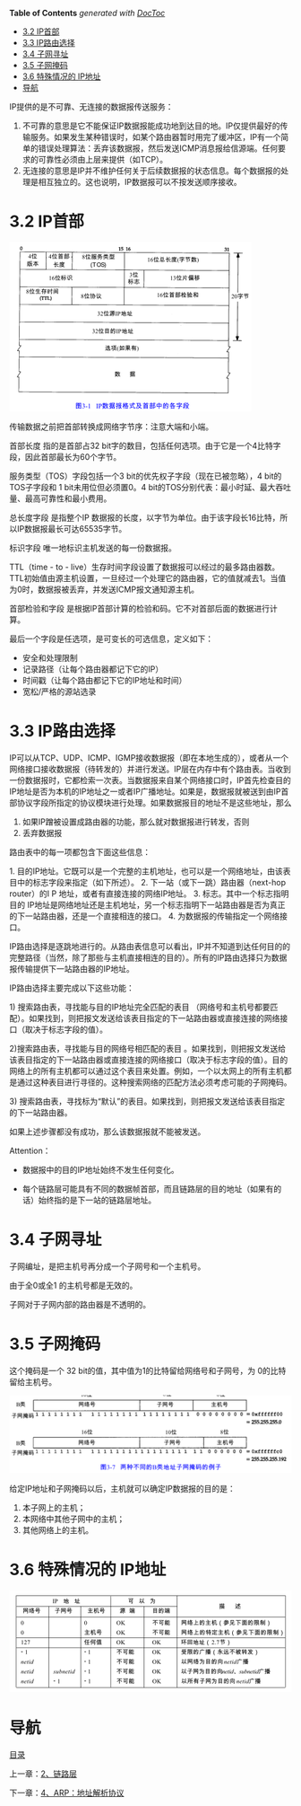 <!-- START doctoc generated TOC please keep comment here to allow auto update -->
<!-- DON'T EDIT THIS SECTION, INSTEAD RE-RUN doctoc TO UPDATE -->
**Table of Contents**  *generated with [DocToc](https://github.com/thlorenz/doctoc)*

- [3.2 IP首部](#32-ip%E9%A6%96%E9%83%A8)
- [3.3 IP路由选择](#33-ip%E8%B7%AF%E7%94%B1%E9%80%89%E6%8B%A9)
- [3.4 子网寻址](#34-%E5%AD%90%E7%BD%91%E5%AF%BB%E5%9D%80)
- [3.5 子网掩码](#35-%E5%AD%90%E7%BD%91%E6%8E%A9%E7%A0%81)
- [3.6 特殊情况的 IP地址](#36-%E7%89%B9%E6%AE%8A%E6%83%85%E5%86%B5%E7%9A%84%C2%A0ip%E5%9C%B0%E5%9D%80)
- [导航](#%E5%AF%BC%E8%88%AA)

<!-- END doctoc generated TOC please keep comment here to allow auto update -->

IP提供的是不可靠、无连接的数据报传送服务：

1. 不可靠的意思是它不能保证IP数据报能成功地到达目的地。IP仅提供最好的传输服务。如果发生某种错误时，如某个路由器暂时用完了缓冲区，IP有一个简单的错误处理算法：丢弃该数据报，然后发送ICMP消息报给信源端。任何要求的可靠性必须由上层来提供（如TCP）。
2. 无连接的意思是IP并不维护任何关于后续数据报的状态信息。每个数据报的处理是相互独立的。这也说明，IP数据报可以不按发送顺序接收。

# 3.2 IP首部

![graphic](img/chap3/img0.png)

传输数据之前把首部转换成网络字节序：注意大端和小端。

首部长度 指的是首部占32 bit字的数目，包括任何选项。由于它是一个4比特字段，因此首部最长为60个字节。

服务类型（TOS）字段包括一个3 bit的优先权子字段（现在已被忽略），4 bit的TOS子字段和 1 bit未用位但必须置0。4 bit的TOS分别代表：最小时延、最大吞吐量、最高可靠性和最小费用。

总长度字段 是指整个IP 数据报的长度，以字节为单位。由于该字段长16比特，所以IP数据报最长可达65535字节。

标识字段 唯一地标识主机发送的每一份数据报。

TTL（time - to - live）生存时间字段设置了数据报可以经过的最多路由器数。TTL初始值由源主机设置，一旦经过一个处理它的路由器，它的值就减去1。当值为0时，数据报被丢弃，并发送ICMP报文通知源主机。

首部检验和字段 是根据IP首部计算的检验和码。它不对首部后面的数据进行计算。

最后一个字段是任选项，是可变长的可选信息，定义如下：

- 安全和处理限制
- 记录路径（让每个路由器都记下它的IP）
- 时间戳（让每个路由都记下它的IP地址和时间）
- 宽松/严格的源站选录

# 3.3 IP路由选择

IP可以从TCP、UDP、ICMP、IGMP接收数据报（即在本地生成的），或者从一个网络接口接收数据报（待转发的）并进行发送。IP层在内存中有个路由表。当收到一份数据报时，它都检索一次表。当数据报来自某个网络接口时，IP首先检查目的IP地址是否为本机的IP地址之一或者IP广播地址。如果是，数据报就被送到由IP首部协议字段所指定的协议模块进行处理。如果数据报目的地址不是这些地址，那么

1. 如果IP蹭被设置成路由器的功能，那么就对数据报进行转发，否则
2. 丢弃数据报


路由表中的每一项都包含下面这些信息：

1. 目的IP地址。它既可以是一个完整的主机地址，也可以是一个网络地址，由该表目中的标志字段来指定（如下所述）。
2. 下一站（或下一跳）路由器（next-hop router）的I P 地址，或者有直接连接的网络IP地址。
3. 标志。其中一个标志指明目的 IP地址是网络地址还是主机地址，另一个标志指明下一站路由器是否为真正的下一站路由器，还是一个直接相连的接口。
4. 为数据报的传输指定一个网络接口。


IP路由选择是逐跳地进行的。从路由表信息可以看出，IP并不知道到达任何目的的完整路径（当然，除了那些与主机直接相连的目的）。所有的IP路由选择只为数据报传输提供下一站路由器的IP地址。 

IP路由选择主要完成以下这些功能：

1) 搜索路由表，寻找能与目的IP地址完全匹配的表目 （网络号和主机号都要匹配）。如果找到，则把报文发送给该表目指定的下一站路由器或直接连接的网络接口（取决于标志字段的值）。

2)搜索路由表，寻找能与目的网络号相匹配的表目 。如果找到，则把报文发送给该表目指定的下一站路由器或直接连接的网络接口（取决于标志字段的值）。目的网络上的所有主机都可以通过这个表目来处置。例如，一个以太网上的所有主机都是通过这种表目进行寻径的。这种搜索网络的匹配方法必须考虑可能的子网掩码。

3) 搜索路由表，寻找标为“默认”的表目。如果找到，则把报文发送给该表目指定的下一站路由器。

如果上述步骤都没有成功，那么该数据报就不能被发送。

Attention：

- 数据报中的目的IP地址始终不发生任何变化。

- 每个链路层可能具有不同的数据帧首部，而且链路层的目的地址（如果有的话）始终指的是下一站的链路层地址。

# 3.4 子网寻址

子网编址，是把主机号再分成一个子网号和一个主机号。

由于全0或全1 的主机号都是无效的。

子网对于子网内部的路由器是不透明的。

# 3.5 子网掩码

这个掩码是一个 32 bit的值，其中值为1的比特留给网络号和子网号，为 0的比特留给主机号。

![graphic](img/chap3/img1.png)

给定IP地址和子网掩码以后，主机就可以确定IP数据报的目的是：

1. 本子网上的主机； 
2. 本网络中其他子网中的主机； 
3. 其他网络上的主机。

# 3.6 特殊情况的 IP地址

![graphic](img/chap3/img2.png)

# 导航

[目录](README.md)

上一章：[2、链路层](2、链路层.md)

下一章：[4、ARP：地址解析协议](4、ARP：地址解析协议.md)
